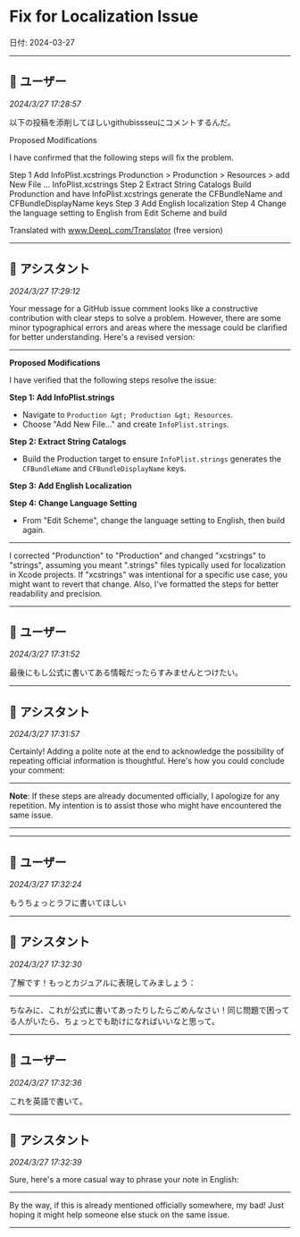 # Fix for Localization Issue

日付: 2024-03-27

---

## 👤 ユーザー
*2024/3/27 17:28:57*

以下の投稿を添削してほしいgithubissseuにコメントするんだ。

Proposed Modifications

I have confirmed that the following steps will fix the problem.

Step 1 Add InfoPlist.xcstrings
Produnction &gt; Produnction &gt; Resources &gt; add New File ... InfoPlist.xcstrings
Step 2 Extract String Catalogs
Build Produnction and have InfoPlist.xcstrings generate the CFBundleName and CFBundleDisplayName keys
Step 3 Add English localization
Step 4 Change the language setting to English from Edit Scheme and build




Translated with www.DeepL.com/Translator (free version)

---

## 🤖 アシスタント
*2024/3/27 17:29:12*

Your message for a GitHub issue comment looks like a constructive contribution with clear steps to solve a problem. However, there are some minor typographical errors and areas where the message could be clarified for better understanding. Here's a revised version:

---

**Proposed Modifications**

I have verified that the following steps resolve the issue:

**Step 1: Add InfoPlist.strings**
- Navigate to `Production &gt; Production &gt; Resources`.
- Choose "Add New File…" and create `InfoPlist.strings`.

**Step 2: Extract String Catalogs**
- Build the Production target to ensure `InfoPlist.strings` generates the `CFBundleName` and `CFBundleDisplayName` keys.

**Step 3: Add English Localization**

**Step 4: Change Language Setting**
- From "Edit Scheme", change the language setting to English, then build again.

---

I corrected "Produnction" to "Production" and changed "xcstrings" to "strings", assuming you meant ".strings" files typically used for localization in Xcode projects. If "xcstrings" was intentional for a specific use case, you might want to revert that change. Also, I've formatted the steps for better readability and precision.

---

## 👤 ユーザー
*2024/3/27 17:31:52*

最後にもし公式に書いてある情報だったらすみませんとつけたい。

---

## 🤖 アシスタント
*2024/3/27 17:31:57*

Certainly! Adding a polite note at the end to acknowledge the possibility of repeating official information is thoughtful. Here's how you could conclude your comment:

---

**Note**: If these steps are already documented officially, I apologize for any repetition. My intention is to assist those who might have encountered the same issue.

---

---

## 👤 ユーザー
*2024/3/27 17:32:24*

もうちょっとラフに書いてほしい

---

## 🤖 アシスタント
*2024/3/27 17:32:30*

了解です！もっとカジュアルに表現してみましょう：

---

ちなみに、これが公式に書いてあったりしたらごめんなさい！同じ問題で困ってる人がいたら、ちょっとでも助けになればいいなと思って。

---

## 👤 ユーザー
*2024/3/27 17:32:36*

これを英語で書いて。

---

## 🤖 アシスタント
*2024/3/27 17:32:39*

Sure, here's a more casual way to phrase your note in English:

---

By the way, if this is already mentioned officially somewhere, my bad! Just hoping it might help someone else stuck on the same issue.

---
